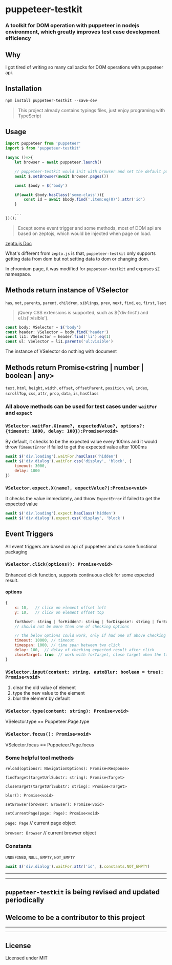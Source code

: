 # puppeteer-testkit

### A toolkit for DOM operation with puppeteer in nodejs environment, which greatly improves test case development efficiency

## Why

I got tired of writing so many callbacks for DOM operations with puppeteer api.

## Installation

```javascript
npm install puppeteer-testkit --save-dev
```

> This project already contains typings files, just enjoy programing with TypeScript

## Usage

```javascript
import puppeteer from 'puppeteer'
import $ from 'puppeteer-testkit'

(async ()=>{
    let browser = await puppeteer.launch()

    // puppeteer-testkit would init with browser and set the default page to be the current page.
    await $.setBrowser(await browser.pages())

    const $body = $('body')

    if(await $body.hasClass('some-class')){
        const id = await $body.find('.item:eq(0)').attr('id')
    }

    ...
})();
```

> Except some event trigger and some methods, most of DOM api are based on zeptojs, which would be injected when page on load.

[zepto.js Doc](https://zeptojs.com/)

What's different from `zepto.js` is that, `puppeteer-testkit` only supports getting data from dom but not setting data to dom or changing dom.

In chromium page, it was modified for `puppeteer-testkit` and exposes `$Z` namespace.

## Methods return instance of VSelector

`has`, `not`, `parents`, `parent`, `children`, `siblings`, `prev`, `next`, `find`, `eq`, `first`, `last`

> jQuery CSS extensions is supported, such as \$('div:first') and el.is(':visible').

```javascript
const body: VSelector = $('body')
const header: VSelector = body.find('header')
const li1: VSelector = header.find('li').eq(1)
const ul: VSelector = li1.parents('ul:visible')
```

The instance of VSelector do nothing with document

## Methods return Promise\<string | number | boolean | any\>

`text`, `html`, `height`, `width`, `offset`, `offsetParent`, `position`, `val`, `index`, `scrollTop`, `css`, `attr`, `prop`, `data`, `is`, `hasClass`

### All above methods can be used for test cases under `waitFor` and `expect`

### `VSelector.waitFor.X(name?, expectedValue?, options?:{timeout: 1000, delay: 100}):Promise<void>`

By default, it checks to be the expected value every 100ms and it would throw `TimeoutError` if failed to get the expected value after 1000ms

```javascript
await $('div.loading').waitFor.hasClass('hidden')
await $('div.dialog').waitFor.css('display', 'block', {
    timeout: 3000,
    delay: 1000
})
```

### `VSelector.expect.X(name?, expectValue?):Promise<void>`

It checks the value immediately, and throw `ExpectError` if failed to get the expected value

```javascript
await $('div.loading').expect.hasClass('hidden')
await $('div.dialog').expect.css('display', 'block')
```

## Event Triggers

All event triggers are based on api of puppeteer and do some functional packaging

### `VSelector.click(options?): Promise<void>`

Enhanced click function, supports continuous click for some expected result.

#### options

```javascript
{
    x: 10,   // click on element offset left
    y: 10,   // click on element offset top

    forShow?: string | forHidden?: string | forDispose?: string | forExist?: string | forTarget?: string | until?: () => true // checking options, selector or sub string of url or function
    // should not be more than one of checking options

    // the below options could work, only if had one of above checking options
    timeout: 10000, // timeout
    timespan: 1000, // time span between two click
    delay: 100,  // delay of checking expected result after click
    closeTarget: true  // work with forTarget, close target when the target is open
}
```

### `VSelector.input(content: string, autoBlur: boolean = true): Promise<void>`

1. clear the old value of element
2. type the new value to the element
3. blur the element by default

### `VSelector.type(content: string): Promise<void>`

VSelector.type == Puppeteer.Page.type

### `VSelector.focus(): Promise<void>`

VSelector.focus == Puppeteer.Page.focus

### Some helpful tool methods

`reload(options?: NavigationOptions): Promise<Response>`

`findTarget(targetUrlSubstr: string): Promise<Target>`

`closeTarget(targetUrlSubstr: string): Promise<Target>`

`blur(): Promise<void>`

`setBrowser(browser: Browser): Promise<void>`

`setCurrentPage(page: Page): Promise<void>`

`page: Page` // current page object

`browser: Browser` // current browser object

### Constants

`UNDEFINED`, `NULL`, `EMPTY`, `NOT_EMPTY`

```javascript
await $('div.dialog').waitFor.attr('id', $.constants.NOT_EMPTY)
```

---

---

## `puppeteer-testkit` is being revised and updated periodically

## Welcome to be a contributor to this project

---

---

## License

Licensed under MIT
